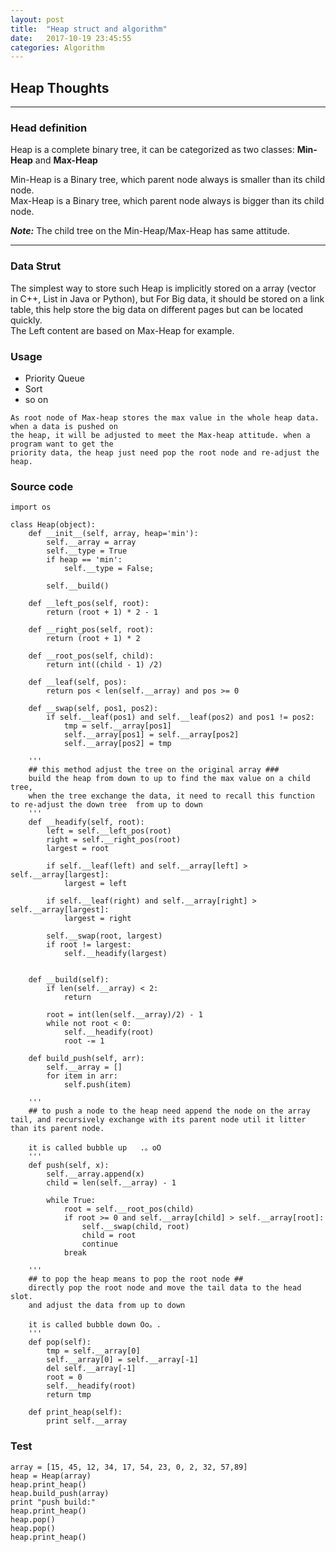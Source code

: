 ```yaml
---
layout: post
title:  "Heap struct and algorithm"
date:   2017-10-19 23:45:55
categories: Algorithm
---
```


## Heap Thoughts
******
### Head definition
 Heap is a complete binary tree, it can be categorized as two classes: **Min-Heap** and **Max-Heap**  

Min-Heap is a Binary tree, which parent node always is smaller than its child node.  
Max-Heap is a Binary tree, which parent node always is bigger than its child node.

***Note:*** The child tree on the Min-Heap/Max-Heap has same attitude.
******

 ### Data Strut  
 The simplest way to store such Heap is implicitly stored on a array (vector in C++, List in Java or Python), but For Big data, it should be stored on a link table, this help store the big data on different pages but can be located quickly.  
 The Left content are based on Max-Heap for example.


 ### Usage
 - Priority Queue  
 - Sort
 - so on
```
As root node of Max-heap stores the max value in the whole heap data. when a data is pushed on  
the heap, it will be adjusted to meet the Max-heap attitude. when a program want to get the  
priority data, the heap just need pop the root node and re-adjust the heap.
```

### Source code

```
import os

class Heap(object):
    def __init__(self, array, heap='min'):
        self.__array = array
        self.__type = True
        if heap == 'min':
            self.__type = False;

        self.__build()

    def __left_pos(self, root):
        return (root + 1) * 2 - 1

    def __right_pos(self, root):
        return (root + 1) * 2

    def __root_pos(self, child):
        return int((child - 1) /2)

    def __leaf(self, pos):
        return pos < len(self.__array) and pos >= 0

    def __swap(self, pos1, pos2):
        if self.__leaf(pos1) and self.__leaf(pos2) and pos1 != pos2:
            tmp = self.__array[pos1]
            self.__array[pos1] = self.__array[pos2]
            self.__array[pos2] = tmp

    '''
    ## this method adjust the tree on the original array ###
    build the heap from down to up to find the max value on a child tree,
    when the tree exchange the data, it need to recall this function to re-adjust the down tree  from up to down
    '''
    def __headify(self, root):
        left = self.__left_pos(root)
        right = self.__right_pos(root)
        largest = root

        if self.__leaf(left) and self.__array[left] > self.__array[largest]:
            largest = left

        if self.__leaf(right) and self.__array[right] > self.__array[largest]:
            largest = right

        self.__swap(root, largest)
        if root != largest:
            self.__headify(largest)


    def __build(self):
        if len(self.__array) < 2:
            return

        root = int(len(self.__array)/2) - 1
        while not root < 0:
            self.__headify(root)
            root -= 1

    def build_push(self, arr):
        self.__array = []
        for item in arr:
            self.push(item)

    '''
    ## to push a node to the heap need append the node on the array tail, and recursively exchange with its parent node util it litter than its parent node.

    it is called bubble up   .。oO
    '''
    def push(self, x):
        self.__array.append(x)
        child = len(self.__array) - 1

        while True:
            root = self.__root_pos(child)
            if root >= 0 and self.__array[child] > self.__array[root]:
                self.__swap(child, root)
                child = root
                continue
            break

    '''
    ## to pop the heap means to pop the root node ##
    directly pop the root node and move the tail data to the head slot.
    and adjust the data from up to down

    it is called bubble down Oo。.
    '''
    def pop(self):
        tmp = self.__array[0]
        self.__array[0] = self.__array[-1]
        del self.__array[-1]
        root = 0
        self.__headify(root)
        return tmp

    def print_heap(self):
        print self.__array
```

### Test   
```
array = [15, 45, 12, 34, 17, 54, 23, 0, 2, 32, 57,89]
heap = Heap(array)
heap.print_heap()
heap.build_push(array)
print "push build:"
heap.print_heap()
heap.pop()
heap.pop()
heap.print_heap()

```
